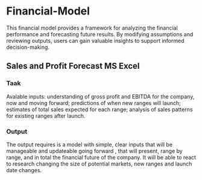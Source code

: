 # Financial-Model
This financial model provides a framework for analyzing the financial performance and forecasting future results. By modifying assumptions and reviewing outputs, users can gain valuable insights to support informed decision-making.




## Sales and Profit Forecast MS Excel
### Taak
Avalable inputs:
understanding of gross profit and EBITDA for the company, now and moving forward;
predictions of when new ranges will launch;
estimates of total sales expected for each range;
analysis of sales patterns for existing ranges after launch.

### Output
The output requires is a model with simple, clear inputs that will be manageable and updateable going forward , that will present, range by range, and in total the financial future of the company.  It will be able to react to research changing the size of potential markets, new ranges and launch date changes.
